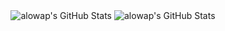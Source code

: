 <div style="display: flex; flex-direction: row; align-items: center; justify-content: center; gap: 4px;">
  <img src="https://github-readme-streak-stats.herokuapp.com/?user=alowap&theme=default&hide_border=true&theme=dark" alt="alowap's GitHub Stats" />
  <img src="https://github-stats-tawny-pi.vercel.app/api/top-langs/?username=alowap&theme=dark&show_icons=true&hide_border=true&layout=compact" alt="alowap's GitHub Stats" />
</div>

